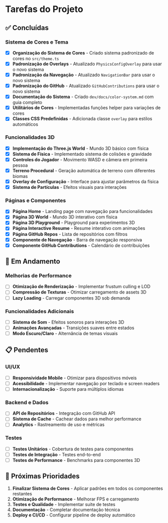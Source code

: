 # Tarefas do Projeto

## ✅ Concluídas

### Sistema de Cores e Tema
- [x] **Organização do Sistema de Cores** - Criado sistema padronizado de cores no `src/theme.ts`
- [x] **Padronização de Overlays** - Atualizado `PhysicsConfigOverlay` para usar o novo sistema
- [x] **Padronização da Navegação** - Atualizado `NavigationBar` para usar o novo sistema
- [x] **Padronização do GitHub** - Atualizado `GitHubContributions` para usar o novo sistema
- [x] **Documentação do Sistema** - Criado `dev/docs/color-system.md` com guia completo
- [x] **Utilitários de Cores** - Implementadas funções helper para variações de cores
- [x] **Classes CSS Predefinidas** - Adicionada classe `overlay` para estilos automáticos

### Funcionalidades 3D
- [x] **Implementação do Three.js World** - Mundo 3D básico com física
- [x] **Sistema de Física** - Implementado sistema de colisões e gravidade
- [x] **Controles do Jogador** - Movimento WASD e câmera em primeira pessoa
- [x] **Terreno Procedural** - Geração automática de terreno com diferentes biomas
- [x] **Overlay de Configuração** - Interface para ajustar parâmetros da física
- [x] **Sistema de Partículas** - Efeitos visuais para interações

### Páginas e Componentes
- [x] **Página Home** - Landing page com navegação para funcionalidades
- [x] **Página 3D World** - Mundo 3D interativo com física
- [x] **Página 3D Playground** - Playground para experimentos 3D
- [x] **Página Interactive Resume** - Resume interativo com animações
- [x] **Página GitHub Repos** - Lista de repositórios com filtros
- [x] **Componente de Navegação** - Barra de navegação responsiva
- [x] **Componente GitHub Contributions** - Calendário de contribuições

## 🔄 Em Andamento

### Melhorias de Performance
- [ ] **Otimização de Renderização** - Implementar frustum culling e LOD
- [ ] **Compressão de Texturas** - Otimizar carregamento de assets 3D
- [ ] **Lazy Loading** - Carregar componentes 3D sob demanda

### Funcionalidades Adicionais
- [ ] **Sistema de Som** - Efeitos sonoros para interações 3D
- [ ] **Animações Avançadas** - Transições suaves entre estados
- [ ] **Modo Escuro/Claro** - Alternância de temas visuais

## 📋 Pendentes

### UI/UX
- [ ] **Responsividade Mobile** - Otimizar para dispositivos móveis
- [ ] **Acessibilidade** - Implementar navegação por teclado e screen readers
- [ ] **Internacionalização** - Suporte para múltiplos idiomas

### Backend e Dados
- [ ] **API de Repositórios** - Integração com GitHub API
- [ ] **Sistema de Cache** - Cachear dados para melhor performance
- [ ] **Analytics** - Rastreamento de uso e métricas

### Testes
- [ ] **Testes Unitários** - Cobertura de testes para componentes
- [ ] **Testes de Integração** - Testes end-to-end
- [ ] **Testes de Performance** - Benchmarks para componentes 3D

## 🎯 Próximas Prioridades

1. **Finalizar Sistema de Cores** - Aplicar padrões em todos os componentes restantes
2. **Otimização de Performance** - Melhorar FPS e carregamento
3. **Testes e Qualidade** - Implementar suite de testes
4. **Documentação** - Completar documentação técnica
5. **Deploy e CI/CD** - Configurar pipeline de deploy automático 